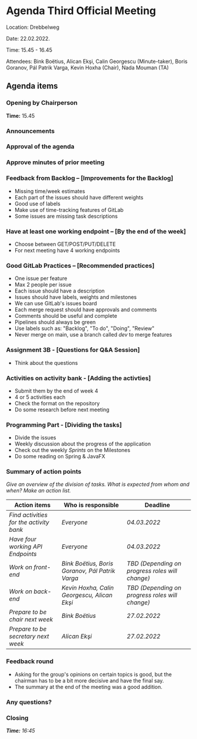# Agenda Third Official Meeting

Location: Drebbelweg

Date: 22.02.2022.

Time: 15.45 - 16.45

Attendees: Bink Boëtius, Alican Ekşi, Calin Georgescu (Minute-taker), Boris Goranov, Pál Patrik Varga, Kevin Hoxha (Chair), Nada Mouman (TA)

## Agenda items

### Opening by Chairperson

<b>Time:</b> 15.45

### Announcements

### Approval of the agenda

### Approve minutes of prior meeting

### Feedback from Backlog – [Improvements for the Backlog]

* Missing time/week estimates
* Each part of the issues should have different weights
* Good use of labels
* Make use of time-tracking features of GitLab
* Some issues are missing task descriptions

### Have at least one working endpoint – [By the end of the week]

* Choose between GET/POST/PUT/DELETE
* For next meeting have 4 working endpoints

### Good GitLab Practices – [Recommended practices]
* One issue per feature
* Max 2 people per issue
* Each issue should have a description
* Issues should have labels, weights and milestones
* We can use GitLab's issues board
* Each merge request should have approvals and comments
* Comments should be useful and complete
* Pipelines should always be green
* Use labels such as: "Backlog", "To do", "Doing", "Review"
* Never merge on main, use a branch called <em>dev</em> to merge features

### Assignment 3B - [Questions for Q&A Session]
* Think about the questions

### Activities on activity bank - [Adding the activties]
* Submit them by the end of week 4
* 4 or 5 activities each
* Check the format on the repository
* Do some research before next meeting
### Programming Part - [Dividing the tasks]
* Divide the issues
* Weekly discussion about the progress of the application
* Check out the weekly <em>Sprints</em> on the Milestones
* Do some reading on Spring & JavaFX

### Summary of action points

_Give an overview of the division of tasks. What is expected from whom and when? Make an action list._

| Action items | Who is responsible | Deadline |
| --- | --- | --- |
| _Find activities for the activity bank_ | _Everyone_ | _04.03.2022_ |
| _Have four working API Endpoints_ | _Everyone_ | _04.03.2022_ |
| _Work on front-end_ | _Bink Boëtius, Boris Goranov, Pál Patrik Varga_ | _TBD (Depending on progress roles will change)_ |
| _Work on back-end_ | _Kevin Hoxha, Calin Georgescu, Alican Ekşi_ | _TBD (Depending on progress roles will change)_ |
| _Prepare to be chair next week_ | _Bink Boëtius_ | _27.02.2022_ |
| _Prepare to be secretary next week_ | _Alican Ekşi_ | _27.02.2022_|

### Feedback round
* Asking for the group's opinions on certain topics is good, but the chairman has to be a bit more decisive and have the final say.
* The summary at the end of the meeting was a good addition.
### Any questions?

### Closing

_<b>Time:</b> 16:45_
